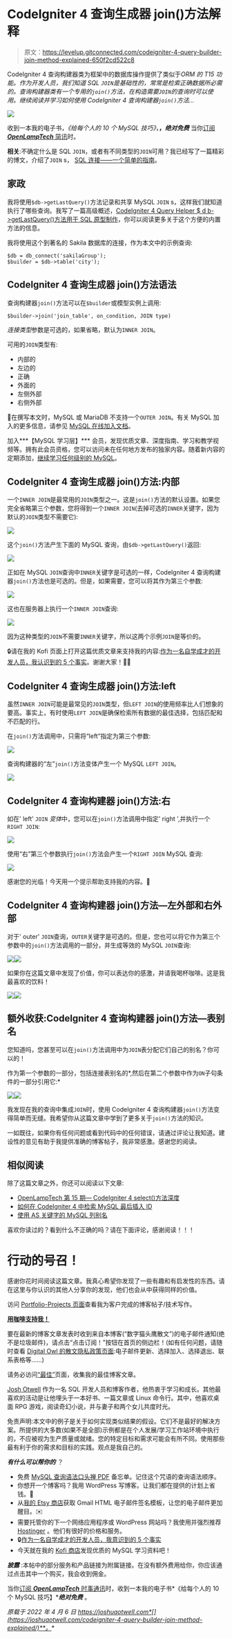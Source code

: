 # CodeIgniter 4 查询生成器 join()方法解释

> 原文：<https://levelup.gitconnected.com/codeigniter-4-query-builder-join-method-explained-650f2cd522c8>

CodeIgniter 4 查询构建器类为框架中的数据库操作提供了类似于*ORM 的 T15 功能。作为开发人员，我们知道 SQL `JOIN`是基础性的，常常是检索正确数据所必需的。查询构建器类有一个专用的`join()`方法，在构造需要`JOIN`的查询时可以使用。继续阅读并学习如何使用 CodeIgniter 4 查询构建器`join()`方法…*

![](img/ec1fb0487d906594d006ad6fb6ffdeaa.png)

收到一本我的电子书，*《给每个人的 10 个 MySQL 技巧》*，**，*绝对免费*** 当你[订阅 ***OpenLampTech*** 简讯](http://openlamptech.substack.com)时。

**相关**:不确定什么是 SQL `JOIN`，或者有不同类型的`JOIN`可用？我已经写了一篇精彩的博文，介绍了`JOIN` s， [SQL 连接——一个简单的指南](https://joshuaotwell.com/sql-joins-a-simple-guide/)。

## 家政

我将使用`$db->getLastQuery()`方法记录和共享 MySQL `JOIN` s，这样我们就知道执行了哪些查询。我写了一篇高级概述，[CodeIgniter 4 Query Helper $ d b->getLastQuery()方法用于 SQL 原型制作](https://link.medium.com/HjTMPRYd9nb)，你可以阅读更多关于这个方便的内置方法的信息。

我将使用这个到著名的 Sakila 数据库的连接，作为本文中的示例查询:

```
$db = db_connect('sakilaGroup');
$builder = $db->table('city');
```

## CodeIgniter 4 查询生成器 join()方法语法

查询构建器`join()`方法可以在`$builder`或模型实例上调用:

```
$builder->join('join_table', on_condition, JOIN type)
```

*连接类型*参数是可选的，如果省略，默认为`INNER JOIN`。

可用的`JOIN`类型有:

*   内部的
*   左边的
*   正确
*   外面的
*   左侧外部
*   右侧外部

📝在撰写本文时，MySQL 或 MariaDB 不支持一个`OUTER JOIN`。有关 MySQL 加入的更多信息，请参见 [MySQL 在线加入文档](https://dev.mysql.com/doc/refman/8.0/en/join.html)。

加入***【MySQL 学习层】*** 会员，发现优质文章、深度指南、学习和教学视频等。拥有此会员资格，您可以访问未在任何地方发布的独家内容。随着新内容的定期添加，[继续学习任何级别的 MySQL](http://ko-fi.com/joshlovescoffee/tiers)。

## CodeIgniter 4 查询生成器 join()方法:内部

一个`INNER JOIN`是最常用的`JOIN`类型之一。这是`join()`方法的默认设置。如果您完全省略第三个参数，您将得到一个`INNER JOIN`(去掉可选的`INNER`关键字，因为默认的`JOIN`类型不需要它):

![](img/7a8f822b08a6ba9c4f6f9eb0658b4489.png)

这个`join()`方法产生下面的 MySQL 查询，由`$db->getLastQuery()`返回:

![](img/bac7eed1bcb2defa8ef3cd3471591374.png)

正如在 MySQL `JOIN`查询中`INNER`关键字是可选的一样，CodeIgniter 4 查询构建器`join()`方法也是可选的。但是，如果需要，您可以将其作为第三个参数:

![](img/d2b965e0f7408874d08493464596e8c6.png)

这也在服务器上执行一个`INNER JOIN`查询:

![](img/b8910b1369a77524011568dde9d6b7ca.png)

因为这种类型的`JOIN`不需要`INNER`关键字，所以这两个示例`JOIN`是等价的。

🔒请在我的 Kofi 页面上打开这篇优质文章来支持我的内容:[作为一名自学成才的开发人员，我认识到的 5 个事实](https://ko-fi.com/post/5-Truths-Ive-Come-To-Realize-As-a-Self-taught-Dev-R5R2BL9J6)。谢谢大家！🙏🏻

## CodeIgniter 4 查询生成器 join()方法:left

虽然`INNER JOIN`可能是最常见的`JOIN`类型，但`LEFT JOIN`的使用频率比人们想象的要高。事实上，有时使用`LEFT JOIN`是确保检索所有数据的最佳选择，包括匹配和不匹配的行。

在`join()`方法调用中，只需将“left”指定为第三个参数:

![](img/6098d00af9402a29b080bbf0595ca484.png)

查询构建器的“左”`join()`方法变体产生一个 MySQL `LEFT JOIN`。

![](img/13360524dedd8f2f5c895733789b7faa.png)

## CodeIgniter 4 查询构建器 join()方法:右

如在' left' `JOIN` *变体*中，您可以在`join()`方法调用中指定' right ',并执行一个`RIGHT JOIN`:

![](img/2f6e7f0647eec1182f8d1d51e396c8c6.png)

使用“右”第三个参数执行`join()`方法会产生一个`RIGHT JOIN` MySQL 查询:

![](img/2cfab8ca3cc272f5e298c6b118b81f2b.png)

感谢您的光临！今天用一个提示帮助支持我的内容。🙏

## CodeIgniter 4 查询构建器 join()方法—左外部和右外部

对于' outer' `JOIN`查询，`OUTER`关键字是可选的。但是，您也可以将它作为第三个参数中的`join()`方法调用的一部分，并生成等效的 MySQL `JOIN`查询:

![](img/dbd210c631daa5c23435ced276618f3c.png)![](img/f639a9ea8e5444f87fe0f6215ec452be.png)

如果你在这篇文章中发现了价值，你可以表达你的感激，并请我喝杯咖啡。这是我最喜欢的饮料！

![](img/a376e8f4c886d6e996ac882ceabfdacb.png)![](img/1466ac6121ef53c6253bde41e0767383.png)

## 额外收获:CodeIgniter 4 查询构建器 join()方法—表别名

您知道吗，您甚至可以在`join()`方法调用中为`JOIN`表分配它们自己的别名？你可以的！

作为第一个参数的一部分，包括连接表别名的*,然后在第二个参数中作为`ON`子句条件的一部分引用它:*

![](img/053cbac95e0b664d175a68338b8e71ff.png)![](img/2cdf20aebb6c2e04a01366244d3cbf19.png)

我发现在我的查询中集成`JOIN`时，使用 CodeIgniter 4 查询构建器`join()`方法变得简单而无缝。我希望你从这篇文章中学到了更多关于`join()`方法的知识。

一如既往，如果你有任何问题或看到代码中的任何错误，请通过评论让我知道。建设性的意见有助于我提供准确的博客帖子，我非常感激。感谢您的阅读。

## 相似阅读

除了这篇文章之外，你还可以阅读以下文章:

*   [OpenLampTech 第 15 期— CodeIgniter 4 select()方法深度](https://joshuaotwell.com/openlamptech-issue-15-codeigniter-4-select-methods-in-depth/)
*   [如何在 CodeIgniter 4 中检索 MySQL 最后插入 ID](https://joshuaotwell.com/how-to-retrieve-mysql-last-insert-id-in-codeigniter-4/)
*   [使用 AS 关键字的 MySQL 列别名](https://joshuaotwell.com/mysql-column-aliases-using-the-as-keyword/)

喜欢你读过的？看到什么不正确的吗？请在下面评论，感谢阅读！！！

# 行动的号召！

感谢你花时间阅读这篇文章。我真心希望你发现了一些有趣和有启发性的东西。请在这里与你认识的其他人分享你的发现，他们也会从中获得同样的价值。

访问 [Portfolio-Projects 页面](https://wp.me/P28ctb-3KD)查看我为客户完成的博客帖子/技术写作。

[**用咖啡支持我！**](https://ko-fi.com/joshlovescoffee)

要在最新的博客文章发表时收到来自本博客(“数字猫头鹰散文”)的电子邮件通知(绝不是垃圾邮件)，请点击“点击订阅！”按钮在首页的侧边栏！(如有任何问题，请随时查看 [Digital Owl 的散文隐私政策页面](https://wp.me/P28ctb-3gI):电子邮件更新、选择加入、选择退出、联系表格等……)

请务必访问[“最佳”](https://joshuaotwell.com/where-blog_post-in-digital-owls-prose-best-of/)页面，收集我的最佳博客文章。

[Josh Otwell](https://joshuaotwell.com/about/) 作为一名 SQL 开发人员和博客作者，他热衷于学习和成长。其他最喜欢的活动是让他埋头于一本好书、一篇文章或 Linux 命令行。其中，他喜欢桌面 RPG 游戏，阅读奇幻小说，并与妻子和两个女儿共度时光。

免责声明:本文中的例子是关于如何实现类似结果的假设。它们不是最好的解决方案。所提供的大多数(如果不是全部)示例都是在个人发展/学习工作站环境中执行的，不应被视为生产质量或就绪。您的特定目标和需求可能会有所不同。使用那些最有利于你的需求和目标的实践。观点是我自己的。

***有什么可以帮你的*** ？

*   免费 [MySQL 查询语法口头禅 PDF](https://ko-fi.com/s/3631fc7d00) 备忘单。记住这个咒语的查询语法顺序。
*   你想开一个博客吗？我用 WordPress 写博客。让我们都在提供的计划上省钱。💸
*   从[我的 Etsy 商店](https://www.etsy.com/shop/digitalowlsprose/)获取 Gmail HTML 电子邮件签名模板，让您的电子邮件更加醒目。✉️
*   需要托管你的下一个网络应用程序或 WordPress 网站吗？我使用并强烈推荐 [Hostinger](https://www.hostg.xyz/aff_c?offer_id=6&aff_id=94641) 。他们有很好的价格和服务。
*   🔒[作为一名自学成才的开发人员，我意识到的 5 个事实](https://ko-fi.com/post/5-Truths-Ive-Come-To-Realize-As-a-Self-taught-Dev-R5R2BL9J6)
*   今天就在我的 [Kofi 商店](https://ko-fi.com/joshlovescoffee#)发现优质的 MySQL 学习资料吧！

***披露*** :本帖中的部分服务和产品链接为附属链接。在没有额外费用给你，你应该通过点击其中一个购买，我会收到佣金。

当你[订阅 ***OpenLampTech*** 时事通讯](http://openlamptech.substack.com)时，收到一本我的电子书*《给每个人的 10 个 MySQL 技巧】****绝对免费*** 。

*原载于 2022 年 4 月 6 日 https://joshuaotwell.com*[](https://joshuaotwell.com/codeigniter-4-query-builder-join-method-explained/)**。**